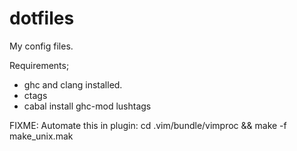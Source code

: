 dotfiles
========

My config files.

Requirements;
 * ghc and clang installed.
 * ctags
 * cabal install ghc-mod lushtags

 FIXME:
 Automate this in plugin: cd .vim/bundle/vimproc && make -f make_unix.mak

